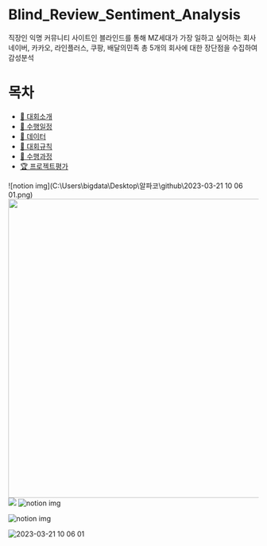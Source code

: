# Blind_Review_Sentiment_Analysis
직장인 익명 커뮤니티 사이트인 블라인드를 통해 MZ세대가 가장 일하고 싶어하는 회사 네이버, 카카오, 라인플러스, 쿠팡, 배달의민족 총 5개의 회사에 대한 장단점을 수집하여 감성분석


# 목차
- [🏈 대회소개](#-대회소개)
- [📆 수행일정](#-수행일정)
- [📁 데이터 ](#-데이터)
- [📌 대회규칙](#-대회규칙)
- [👫 수행과정](#-수행과정)
- [🏆 프로젝트평가](#-프로젝트평가)


![notion img](C:\Users\bigdata\Desktop\알파코\github\2023-03-21 10 06 01.png)
<img src="C:\Users\bigdata\Desktop\알파코\github\2023-03-21 10 06 01.png" width="600"> <br>
<img src="C:\Users\bigdata\Desktop\알파코\notion\네카라쿠배\2023-02-22_10_29_43.jpg">
![notion img](C:\Users\bigdata\Desktop\알파코\notion\네카라쿠배\2023-02-22_10_29_43.jpg)

![notion img](https://github.com/violet417/Blind_Review_Sentiment_Analysis/issues/1#issue-1655021217)

![2023-03-21 10 06 01](https://user-images.githubusercontent.com/115054804/230000110-bb7223f9-cfa2-48e6-9c61-ef788b5d0127.png)
